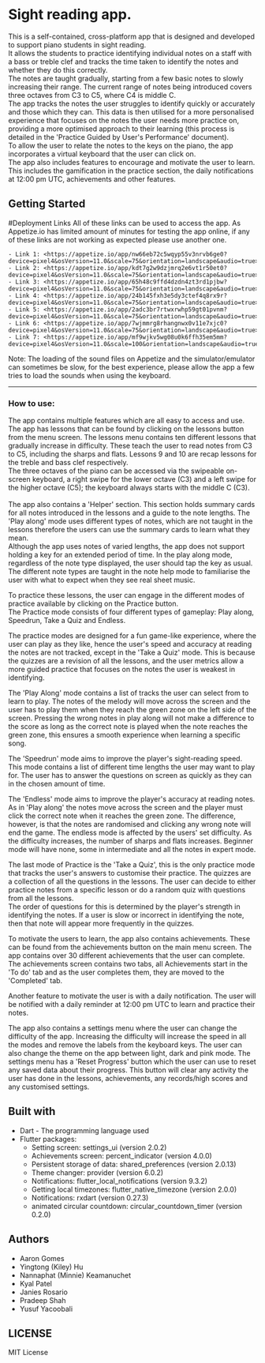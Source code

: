 # Sight reading app.

This is a self-contained, cross-platform app that is designed and developed to support piano students in sight reading.\
It allows the students to practice identifying individual notes on a staff with a bass or treble clef and tracks the time taken to identify the notes and whether they do this correctly.\
The notes are taught gradually, starting from a few basic notes to slowly increasing their range. The current range of notes being introduced covers three octaves from C3 to C5, where C4 is middle C.\
The app tracks the notes the user struggles to identify quickly or accurately and those which they can. This data is then utilised for a more personalised experience that focuses on the notes the user needs more practice on, providing a more optimised approach to their learning (this process is detailed in the 'Practice Guided by User's Performance' document).\
To allow the user to relate the notes to the keys on the piano, the app incorporates a virtual keyboard that the user can click on.\
The app also includes features to encourage and motivate the user to learn. This includes the gamification in the practice section, the daily notifications at 12:00 pm UTC, achievements and other features.

## Getting Started

#Deployment Links
All of these links can be used to access the app. As Appetize.io has limited amount of minutes for testing the app online, if any of these links are not working as expected please use another one.

    - Link 1: <https://appetize.io/app/nw66eb72c5wqyp55v3nrvb6ge0?device=pixel4&osVersion=11.0&scale=75&orientation=landscape&audio=true>
    - Link 2: <https://appetize.io/app/kdt7g2w9dzjmrq2e6vt1r50et0?device=pixel4&osVersion=11.0&scale=75&orientation=landscape&audio=true>
    - Link 3: <https://appetize.io/app/65h48c9ffd4dzdn4zt3rd1pjbw?device=pixel4&osVersion=11.0&scale=75&orientation=landscape&audio=true>
    - Link 4: <https://appetize.io/app/24b145fxh3e5dy3ctef4q8rx9r?device=pixel4&osVersion=11.0&scale=75&orientation=landscape&audio=true>
    - Link 5: <https://appetize.io/app/2adc3br7rtwxrwhp59gt01pvnm?device=pixel4&osVersion=11.0&scale=75&orientation=landscape&audio=true>
    - Link 6: <https://appetize.io/app/7wjmmrg8rhangnwx0v11e7xjc0?device=pixel4&osVersion=11.0&scale=75&orientation=landscape&audio=true>
    - Link 7: <https://appetize.io/app/mf9wjkv5wg08u0k6ffh35em5mm?device=pixel4&osVersion=11.0&scale=100&orientation=landscape&audio=true>


Note: The loading of the sound files on Appetize and the simulator/emulator can sometimes be slow, for the best experience, please allow the app a few tries to load the sounds when using the keyboard.

---

### How to use:

The app contains multiple features which are all easy to access and use.\
The app has lessons that can be found by clicking on the lessons button from the menu screen.  The lessons menu contains ten different lessons that gradually increase in difficulty. These teach the user to read notes from C3 to C5, including the sharps and flats. Lessons 9 and 10 are recap lessons for the treble and bass clef respectively.\
The three octaves of the piano can be accessed via the swipeable on-screen keyboard, a right swipe for the lower octave (C3) and a left swipe for the higher octave (C5); the keyboard always starts with the middle C (C3).\
\
The app also contains a 'Helper' section. This section holds summary cards for all notes introduced in the lessons and a guide to the note lengths. The 'Play along' mode uses different types of notes, which are not taught in the lessons therefore the users can use the summary cards to learn what they mean.\
Although the app uses notes of varied lengths, the app does not support holding a key for an extended period of time. In the play along mode, regardless of the note type displayed, the user should tap the key as usual. The different note types are taught in the note help mode to familiarise the user with what to expect when they see real sheet music.

To practice these lessons, the user can engage in the different modes of practice available by clicking on the Practice button.\
The Practice mode consists of four different types of gameplay: Play along, Speedrun, Take a Quiz and Endless.

 The practice modes are designed for a fun game-like experience, where the user can play as they like, hence the user's speed and accuracy at reading the notes are not tracked, except in the 'Take a Quiz' mode. This is because the quizzes are a revision of all the lessons, and the user metrics allow a more guided practice that focuses on the notes the user is weakest in identifying.

The 'Play Along' mode contains a list of tracks the user can select from to learn to play. The notes of the melody will move across the screen and the user has to play them when they reach the green zone on the left side of the screen. Pressing the wrong notes in play along will not make a difference to the score as long as the correct note is played when the note reaches the green zone, this ensures a smooth experience when learning a specific song.

The 'Speedrun' mode aims to improve the player's sight-reading speed. This mode contains a list of different time lengths the user may want to play for. The user has to answer the questions on screen as quickly as they can in the chosen amount of time.

The 'Endless' mode aims to improve the player's accuracy at reading notes. As in 'Play along' the notes move across the screen and the player must click the correct note when it reaches the green zone. The difference, however, is that the notes are randomised and clicking any wrong note will end the game. The endless mode is affected by the users' set difficulty. As the difficulty increases, the number of sharps and flats increases. Beginner mode will have none, some in intermediate and all the notes in expert mode.

The last mode of Practice is the 'Take a Quiz', this is the only practice mode that tracks the user's answers to customise their practice. The quizzes are a collection of all the questions in the lessons. The user can decide to either practice notes from a specific lesson or do a random quiz with questions from all the lessons.\
The order of questions for this is determined by the player's strength in identifying the notes. If a user is slow or incorrect in identifying the note, then that note will appear more frequently in the quizzes.

To motivate the users to learn, the app also contains achievements. These can be found from the achievements button on the main menu screen. The app contains over 30 different achievements that the user can complete. The achievements screen contains two tabs, all Achievements start in the 'To do' tab and as the user completes them, they are moved to the 'Completed' tab.

Another feature to motivate the user is with a daily notification. The user will be notified with a daily reminder at 12:00 pm UTC to learn and practice their notes.

The app also contains a settings menu where the user can change the difficulty of the app. Increasing the difficulty will increase the speed in all the modes and remove the labels from the keyboard keys. The user can also change the theme on the app between light, dark and pink mode. The settings menu has a 'Reset Progress' button which the user can use to reset any saved data about their progress. This button will clear any activity the user has done in the lessons, achievements, any records/high scores and any customised settings.


## Built with
  - Dart  - The programming language used
  - Flutter packages:
    - Setting screen: settings_ui (version 2.0.2)
    - Achievements screen: percent_indicator (version 4.0.0)
    - Persistent storage of data: shared_preferences (version 2.0.13)
    - Theme changer: provider (version 6.0.2)
    - Notifications: flutter_local_notifications (version 9.3.2)
    - Getting local timezones: flutter_native_timezone (version 2.0.0)
    - Notifications: rxdart (version 0.27.3)
    - animated circular countdown: circular_countdown_timer (version 0.2.0)


## Authors
  - Aaron Gomes
  - Yingtong (Kiley) Hu
  - Nannaphat (Minnie) Keamanuchet
  - Kyal Patel
  - Janies Rosario
  - Pradeep Shah
  - Yusuf Yacoobali

## LICENSE
MIT License
